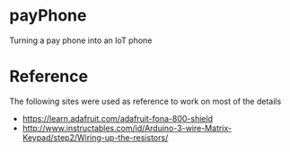 # payPhone
Turning a pay phone into an IoT phone

# Reference
The following sites were used as reference to work on most of the details
- https://learn.adafruit.com/adafruit-fona-800-shield
- http://www.instructables.com/id/Arduino-3-wire-Matrix-Keypad/step2/Wiring-up-the-resistors/
